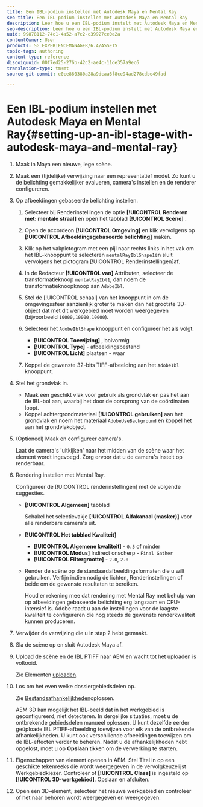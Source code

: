 ```yaml
---
title: Een IBL-podium instellen met Autodesk Maya en Mental Ray
seo-title: Een IBL-podium instellen met Autodesk Maya en Mental Ray
description: Leer hoe u een IBL-podium instelt met Autodesk Maya en Mental Ray.
seo-description: Leer hoe u een IBL-podium instelt met Autodesk Maya en Mental Ray.
uuid: 99878112-74c1-4a52-a7c2-c39927ce0e2a
contentOwner: User
products: SG_EXPERIENCEMANAGER/6.4/ASSETS
topic-tags: authoring
content-type: reference
discoiquuid: 00f7ed25-276b-42c2-ae4c-11de357a9ec6
translation-type: tm+mt
source-git-commit: e0ce860380a28a9dcaa6f8ce94ad278cdbe49fad

---
```



# Een IBL-podium instellen met Autodesk Maya en Mental Ray{#setting-up-an-ibl-stage-with-autodesk-maya-and-mental-ray}

1. Maak in Maya een nieuwe, lege scène.

1. Maak een (tijdelijke) verwijzing naar een representatief model. Zo kunt u de belichting gemakkelijker evalueren, camera&#39;s instellen en de renderer configureren.
1. Op afbeeldingen gebaseerde belichting instellen.

   1. Selecteer bij Renderinstellingen de optie **[!UICONTROL Renderen met: mentale straal]** en open het tabblad **[!UICONTROL Scène]** .
   1. Open de accordeon **[!UICONTROL Omgeving]** en klik vervolgens op **[!UICONTROL Afbeeldingsgebaseerde belichting]** maken.
   1. Klik op het vakpictogram met een pijl naar rechts links in het vak om het IBL-knooppunt te selecteren `mentalRayIblShape1`en sluit vervolgens het pictogram [!UICONTROL Renderinstellingen]af.
   1. In de Redacteur **[!UICONTROL van]** Attributen, selecteer de transformatieknoop `mentalRayIbl1`, dan noem de transformatieknoopknoop aan `AdobeIbl`.

   1. Stel de [!UICONTROL schaal] van het knooppunt in om de omgevingssfeer aanzienlijk groter te maken dan het grootste 3D-object dat met dit werkgebied moet worden weergegeven (bijvoorbeeld `10000,10000,10000`).
   1. Selecteer het `AdobeIblShape` knooppunt en configureer het als volgt:

      * **[!UICONTROL Toewijzing]** , bolvormig
      * **[!UICONTROL Type]** - afbeeldingsbestand
      * **[!UICONTROL Licht]** plaatsen - waar
   1. Koppel de gewenste 32-bits TIFF-afbeelding aan het `AdobeIbl` knooppunt.


1. Stel het grondvlak in.

   * Maak een geschikt vlak voor gebruik als grondvlak en pas het aan de IBL-bol aan, waarbij het door de oorsprong van de coördinaten loopt.
   * Koppel achtergrondmateriaal **[!UICONTROL gebruiken]** aan het grondvlak en noem het materiaal `AdobeUseBackground` en koppel het aan het grondvlakobject.

1. (Optioneel) Maak en configureer camera&#39;s.

   Laat de camera&#39;s &#39;uitkijken&#39; naar het midden van de scène waar het element wordt ingevoegd. Zorg ervoor dat u de camera&#39;s instelt op renderbaar.

1. Rendering instellen met Mental Ray.

   Configureer de [!UICONTROL renderinstellingen] met de volgende suggesties.

   * **[!UICONTROL Algemeen]** tabblad

      Schakel het selectievakje **[!UICONTROL Alfakanaal (masker)]** voor alle renderbare camera&#39;s uit.

   * **[!UICONTROL Het tabblad Kwaliteit]**

      * **[!UICONTROL Algemene kwaliteit]** - `0.5` of minder
      * **[!UICONTROL Modus]** Indirect onscherp - `Final Gather`
      * **[!UICONTROL Filtergrootte]** - `2.0`, `2.0`
   * Render de scène op de standaardafbeeldingsformaten die u wilt gebruiken. Verfijn indien nodig de lichten, Renderinstellingen of beide om de gewenste resultaten te bereiken.

      Houd er rekening mee dat rendering met Mental Ray met behulp van op afbeeldingen gebaseerde belichting erg langzaam en CPU-intensief is. Adobe raadt u aan de instellingen voor de laagste kwaliteit te configureren die nog steeds de gewenste renderkwaliteit kunnen produceren.


1. Verwijder de verwijzing die u in stap 2 hebt gemaakt.

1. Sla de scène op en sluit Autodesk Maya af.

1. Upload de scène en de IBL PTIFF naar AEM en wacht tot het uploaden is voltooid.

   Zie Elementen [uploaden](/help/assets/managing-assets-touch-ui.md#uploading-assets).

1. Los om het even welke dossiergebiedsdelen op.

   Zie [Bestandsafhankelijkheden](/help/sites-classic-ui-authoring/classicui-upload-proc-3d-resolve-dependencies.md)oplossen.

   AEM 3D kan mogelijk het IBL-beeld dat in het werkgebied is geconfigureerd, niet detecteren. In dergelijke situaties, moet u de ontbrekende gebiedsdelen manueel oplossen. U kunt dezelfde eerder geüploade IBL PTIFF-afbeelding toewijzen voor elk van de ontbrekende afhankelijkheden. U kunt ook verschillende afbeeldingen toewijzen om de IBL-effecten verder te beheren. Nadat u de afhankelijkheden hebt opgelost, moet u op **Opslaan** tikken om de verwerking te starten.

1. Eigenschappen van element openen in AEM. Stel Titel in op een geschikte tekenreeks die wordt weergegeven in de vervolgkeuzelijst Werkgebiedkiezer. Controleer of **[!UICONTROL Class]** is ingesteld op **[!UICONTROL 3D-werkgebied]**. Opslaan en afsluiten.

1. Open een 3D-element, selecteer het nieuwe werkgebied en controleer of het naar behoren wordt weergegeven en weergegeven.


